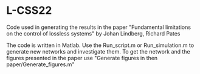 # L-CSS22
Code used in generating the results in the paper "Fundamental limitations on the control of lossless systems" by Johan Lindberg, Richard Pates

The code is written in Matlab. Use the Run_script.m or Run_simulation.m to generate new networks and investigate them. To get the network and the figures presented in the paper use "Generate figures in then paper/Generate_figures.m"
